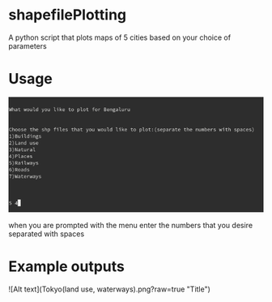 # shapefilePlotting
A python script that plots maps of 5 cities based on your choice of parameters  
  
# Usage
![Alt text](example.png?raw=true "Title")

when you are prompted with the menu enter the numbers that you desire separated with spaces  

# Example outputs  
![Alt text](Tokyo(land use, waterways).png?raw=true "Title")
